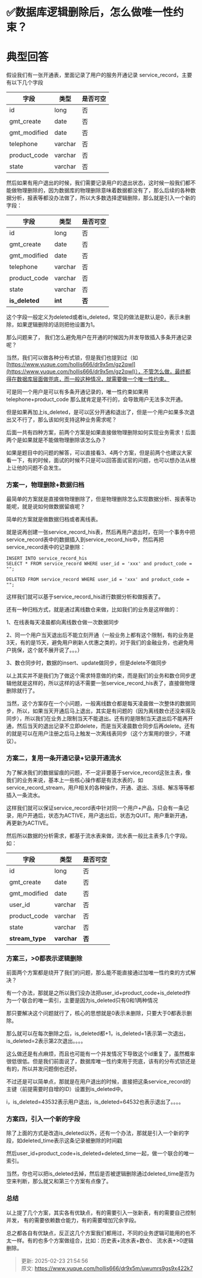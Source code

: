 # ✅数据库逻辑删除后，怎么做唯一性约束？

# 典型回答


假设我们有一张开通表，里面记录了用户的服务开通记录 service_record，主要有以下几个字段



| 字段 | 类型 | 是否可空 |
| --- | --- | --- |
| id | long | 否 |
| gmt_create | date | 否 |
| gmt_modified | date | 否 |
| telephone | varchar | 否 |
| product_code | varchar | 否 |
| state | varchar | 否 |


然后如果有用户退出的时候，我们需要记录用户的退出状态，这时候一般我们都不能做物理删除的，因为数据库的物理删除意味着数据都没有了，那么后续的各种数据分析，报表等都没办法做了，所以大多数选择逻辑删除，那么就是引入一个新的字段：



| 字段 | 类型 | 是否可空 |
| --- | --- | --- |
| id | long | 否 |
| gmt_create | date | 否 |
| gmt_modified | date | 否 |
| telephone | varchar | 否 |
| product_code | varchar | 否 |
| state | varchar | 否 |
| **is_deleted** | **int** | **否** |




这个字段一般定义为deleted或者is_deleted，常见的做法是默认是0，表示未删除，如果逻辑删除的话则把他设置为1。



那么问题来了， 我们怎么避免用户在开通的时候因为并发导致插入多条开通记录呢？



当然，我们可以做各种分布式锁，但是我们也提到过（如[https://www.yuque.com/hollis666/dr9x5m/gz2qwl](https://www.yuque.com/hollis666/dr9x5m/gz2qwl)），不管怎么做，最终都得在数据库层面做兜底，而一般这种情况，就需要做一个唯一性约束。



可是同一个用户是可以有多条开通记录的，唯一性约束如果用telephone+product_code 那么就肯定是不行的，会导致用户无法多次开通。



但是如果再加上is_deleted，是可以区分开通和退出了，但是一个用户如果多次退出又不行了，那么该如何支持这种业务需求呢？



后面一共有四种方案，前两个方案是如果直接做物理删除如何实现业务需求！后面两个是如果就是不能做物理删除该怎么办？



如果是题目中的问题的解答，可以直接看3、4两个方案，但是前两个也建议大家看一下，有的时候，面试的时候不只是可以回答面试官的问题，也可以想办法从根上让他的问题不会发生。



### 方案一，物理删除+数据归档


最简单的方案就是直接做物理删除了，但是物理删除怎么实现数据分析、报表等功能呢，就是说如何做数据留痕呢？



简单的方案就是做数据归档或者离线表。



就是说再创建一张service_record_his表，然后再用户退出时，在同一个事务中把service_record表中的数据插入到service_record_his中，然后再把service_record表中的记录删除：



```plain
INSERT INTO service_record_his
SELECT * FROM service_record WHERE user_id = 'xxx' and product_code = "";

DELETED FROM service_record WHERE user_id = 'xxx' and product_code = ""; 
```



这样我们就可以基于service_record_his进行数据分析和做报表了。



还有一种归档方式，就是通过离线数仓来做，比如我们的业务是这样做的：



1、在线表每天凌晨都向离线数仓做一次数据同步

2、同一个用户当天退出后不能立刻开通（一般业务上都有这个限制，有的业务是3天，有的是15天，避免用户刷新人优惠之类的，对于我们的金融业务，也避免用户挑保，这个就不展开说了。。。）

3、数仓同步时，数据的insert、update做同步，但是delete不做同步



以上其实并不是我们为了做这个需求特意做的约束，而是我们的业务和数仓同步逻辑他就是这样的，所以这样的话不需要一张service_record_his表了，直接做物理删除就行了。



当然，这个方案存在一个小问题，一般离线数仓都是每天凌晨做一次整体的数据同步，所以，如果当天开通后马上退出，其实是有问题的（因为离线数仓还没来得及同步），所以我们在业务上限制当天不能退出。还有的是限制当天退出后不能再开通，然后当天的退出记录不立即delete，而是当天凌晨数仓同步后再delete。还有的就是可以在用户注册之后马上触发一次离线表同步（这个方案用的很少，不建议）。



### 方案二，复用一条开通记录+记录开通流水


为了解决我们的数据留痕的问题，不一定非要基于service_record这张主表，像我们的业务来说，基本上一些核心操作都是有流水表的，如service_record_stream，用户相关的各种操作，开通、退出、冻结、解冻等等都插入一条流水。



这样我们就可以保证service_record表中针对同一个用户+产品，只会有一条记录，用户开通后，状态为ACTIVE，用户退出后，状态为QUIT。用户重新开通，再更新为ACTIVE。



然后所以数据的分析需求，都基于流水表来做，流水表一般比主表多几个字段。如：



| 字段 | 类型 | 是否可空 |
| --- | --- | --- |
| id | long | 否 |
| gmt_create | date | 否 |
| gmt_modified | date | 否 |
| user_id | varchar | 否 |
| product_code | varchar | 否 |
| state | varchar | 否 |
| **stream_type** | **varchar** | **否** |






### 方案三，>0都表示逻辑删除


前面两个方案都是绕开了我们的问题，那么能不能直接通过加唯一性约束的方式解决？



有一个办法，那就是之所以我们没办法把user_id+product_code+is_deleted作为一个联合的唯一索引，主要是因为is_deleted只有0和1两种情况



那只要解决这个问题就行了，核心的思想就是0表示未删除，只要大于0都表示删除。



那么就可以在每次删除之后，is_deleted都+1，is_deleted=1表示第一次退出，is_deleted=2表示第2次退出。。。。



这么做还是有点麻烦，而且也可能有一个并发情况下导致这个id重复了，虽然概率很低很低。但是我们前面说了，数据库唯一性约束用于兜底，该有的分布式锁还是有的，所以并发问题倒也还好。



不过还是可以简单点，那就是在用户退出的时候，直接把这条service_record的主键（前提需要时自增的ID）设置到is_deleted中。



i，is_deleted=43532表示用户退出，is_deleted=64532也表示退出了。。。。





### 方案四，引入一个新的字段


除了上面的方式是改造is_deleted以外，还有一个办法，那就是引入一个新的字段，如deleted_time表示这条记录被删除的时间戳



然后user_id+product_code+is_deleted+deleted_time一起，做一个联合的唯一索引。



当然，你也可以把is_deleted去掉，然后是否被逻辑删除通过deleted_time是否为空来判断，那么就又和第三个方案有点像了。



### 总结


以上提了几个方案，其实各有优缺点，有的需要引入一张新表，有的需要自己控制并发， 有的需要依赖数仓能力，有的需要增加冗余字段。



总之都各自有优缺点，反正这几个方案我们都用过，不同的业务逻辑可能用的也不太一样。有的也多个方案做组合，比如：历史表+流水表+数仓、 流水表+>0逻辑删除。



> 更新: 2025-02-23 21:54:56  
> 原文: <https://www.yuque.com/hollis666/dr9x5m/uwumrs9gs9x422k7>